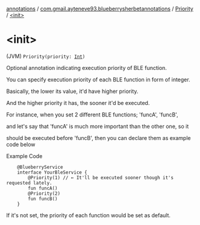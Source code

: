 [annotations](../../index.md) / [com.gmail.ayteneve93.blueberrysherbetannotations](../index.md) / [Priority](index.md) / [&lt;init&gt;](./-init-.md)

# &lt;init&gt;

(JVM) `Priority(priority: `[`Int`](https://kotlinlang.org/api/latest/jvm/stdlib/kotlin/-int/index.html)`)`

Optional annotation indicating execution priority of BLE function.

You can specify execution priority of each BLE function in form of integer.

Basically, the lower its value, it'd have higher priority.

And the higher priority it has, the sooner it'd be executed.

For instance, when you set 2 different BLE functions; 'funcA', 'funcB',

and let's say that 'funcA' is much more important than the other one, so it

should be executed before 'funcB', then you can declare them as example code below

Example Code

```
    @BlueberryService
    interface YourBleService {
        @Priority(1) // ← It'll be executed sooner though it's requested lately.
        fun funcA()
        @Priority(2)
        fun funcB()
    }
```

If it's not set, the priority of each function would be set as default.

